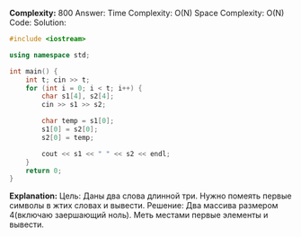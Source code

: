 **Complexity:** 800
Answer:
	Time Complexity: O(N)
	Space Complexity: O(N)
Code:
Solution:
```cpp
#include <iostream>

using namespace std;

int main() {
    int t; cin >> t;
    for (int i = 0; i < t; i++) {
        char s1[4], s2[4];
        cin >> s1 >> s2;

        char temp = s1[0];
        s1[0] = s2[0];
        s2[0] = temp;

        cout << s1 << " " << s2 << endl;
    }
    return 0;
}
```
**Explanation:**
	Цель: Даны два слова длинной три. Нужно помеять первые символы в жтих словах и вывести.
	Решение: Два массива размером 4(включаю заершающий ноль). Меть местами первые элементы и вывести.